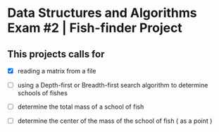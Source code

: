 Data Structures and Algorithms Exam #2 | Fish-finder Project
========

This projects calls for
---

- [x] reading a matrix from a file

- [ ] using a Depth-first or Breadth-first search algorithm to determine schools of fishes

- [ ] determine the total mass of a school of fish

- [ ] determine the center of the mass of the school of fish ( as a point )
